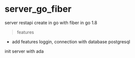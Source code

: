 # server_go_fiber
server restapi create in go with fiber in go 1.8
> features
- add features loggin, connection with database postgresql



init server with ada
